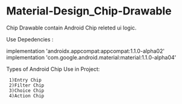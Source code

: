# Material-Design_Chip-Drawable
Chip Drawable contain Android Chip releted ui logic.

Use Depedencies :

  implementation 'androidx.appcompat:appcompat:1.1.0-alpha02'
  implementation 'com.google.android.material:material:1.1.0-alpha04'

Types of Android Chip Use in Project:

     1)Entry Chip
     2)Filter Chip
     3)Choice Chip
     4)Action Chip
